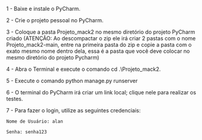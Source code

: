 1 - Baixe e instale o PyCharm.

2 - Crie o projeto pessoal no PyCharm.

3 - Coloque a pasta Projeto_mack2 no mesmo diretório do projeto PyCharm criado (ATENÇÃO: Ao descompactar o zip ele irá criar 2 pastas com o nome Projeto_mack2-main, entre na primeira pasta do zip e copie a pasta com o exato mesmo nome dentro dela, essa é a pasta que você deve colocar no mesmo diretório do projeto Pycharm)

4 - Abra o Terminal e execute o comando cd .\Projeto_mack2\.

5 - Execute o comando python manage.py runserver

6 - O terminal do PyCharm irá criar um link local; clique nele para realizar os testes.

7 - Para fazer o login, utilize as seguintes credenciais:
	
	Nome de Usuário: alan

	Senha: senha123

